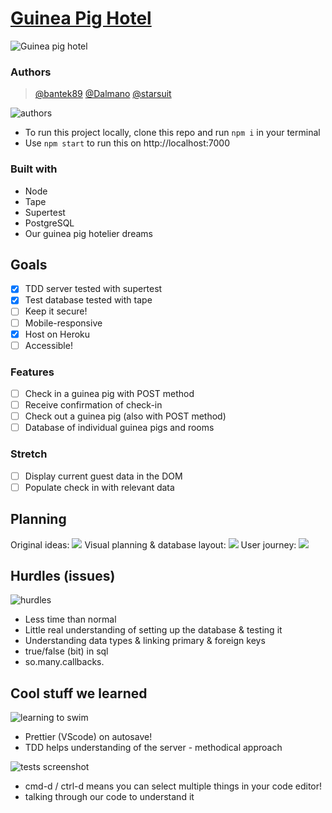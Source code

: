 # [Guinea Pig Hotel](https://guinea-pig-hotel.herokuapp.com/)

![Guinea pig hotel](https://media.giphy.com/media/jlrrZm31qblTZlGl3D/giphy.gif)

### Authors

> [@bantek89](https://github.com/bantek89) [@Dalmano](https://github.com/Dalmano) [@starsuit](https://github.com/starsuit) 

 ![authors](https://media.giphy.com/media/GYlAnXsFWk4U0/giphy.gif)

* To run this project locally, clone this repo and run `npm i` in your terminal
* Use `npm start` to run this on http://localhost:7000

### Built with

* Node
* Tape
* Supertest
* PostgreSQL
* Our guinea pig hotelier dreams

## Goals

- [x] TDD server tested with supertest
- [x] Test database tested with tape
- [ ] Keep it secure!
- [ ] Mobile-responsive
- [x] Host on Heroku
- [ ] Accessible!
### Features
- [ ] Check in a guinea pig with POST method
- [ ] Receive confirmation of check-in
- [ ] Check out a guinea pig (also with POST method)
- [ ] Database of individual guinea pigs and rooms

### Stretch
- [ ] Display current guest data in the DOM
- [ ] Populate check in with relevant data

## Planning

Original ideas:
![](https://files.gitter.im/foundersandcoders/week6-gph/Ivpc/L3ODzVd.jpg)
Visual planning & database layout:
![](https://i.imgur.com/uBuMIHT.jpg)
User journey:
![](https://files.gitter.im/foundersandcoders/week6-gph/rdKZ/IMG_6914.JPG)

## Hurdles (issues)
![hurdles](https://media.giphy.com/media/6whrgZbPXGJwrhwMAz/giphy.gif)
* Less time than normal
* Little real understanding of setting up the database & testing it
* Understanding data types & linking primary & foreign keys
* true/false (bit) in sql
* so.many.callbacks.

## Cool stuff we learned
![learning to swim](https://media.giphy.com/media/spyqGD3KIuDkY/giphy.gif)

* Prettier (VScode) on autosave!
* TDD helps understanding of the server - methodical approach

![tests screenshot](https://files.gitter.im/foundersandcoders/week6-gph/UTe6/Screenshot-2019-04-12-at-09.12.42.png)

* cmd-d / ctrl-d means you can select multiple things in your code editor!
* talking through our code to understand it

